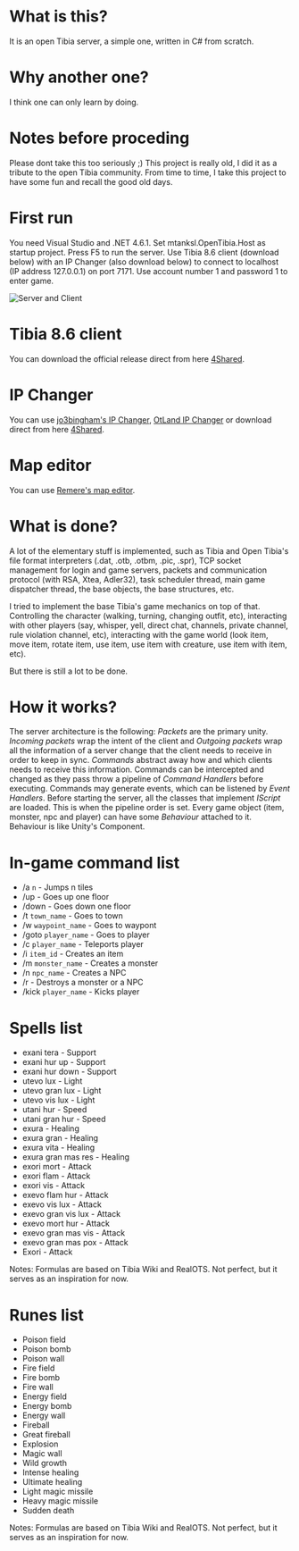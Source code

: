 # What is this?

It is an open Tibia server, a simple one, written in C# from scratch. 

# Why another one?

I think one can only learn by doing. 

# Notes before proceding

Please dont take this too seriously ;)
This project is really old, I did it as a tribute to the open Tibia community. 
From time to time, I take this project to have some fun and recall the good old days.

# First run

You need Visual Studio and .NET 4.6.1.
Set mtanksl.OpenTibia.Host as startup project.
Press F5 to run the server. 
Use Tibia 8.6 client (download below) with an IP Changer (also download below) to connect to localhost (IP address 127.0.0.1) on port 7171.
Use account number 1 and password 1 to enter game.

![Server and Client](/server.png)

# Tibia 8.6 client

You can download the official release direct from here [4Shared](https://www.4shared.com/s/fVTbjUnjCiq).

# IP Changer 

You can use [jo3bingham's IP Changer](https://github.com/jo3bingham/tibia-ip-changer), [OtLand IP Changer](https://otland.net/threads/otland-ip-changer.134369/) or download direct from here [4Shared](https://www.4shared.com/s/f2VQahgxIiq).

# Map editor

You can use [Remere's map editor](https://github.com/hampusborgos/rme).

# What is done?

A lot of the elementary stuff is implemented, such as Tibia and Open Tibia's file format interpreters (.dat, .otb, .otbm, .pic, .spr), TCP socket management for login and game servers, packets and communication protocol (with RSA, Xtea, Adler32), task scheduler thread, main game dispatcher thread, the base objects, the base structures, etc. 

I tried to implement the base Tibia's game mechanics on top of that. Controlling the character (walking, turning, changing outfit, etc), interacting with other players (say, whisper, yell, direct chat, channels, private channel, rule violation channel, etc), interacting with the game world (look item, move item, rotate item, use item, use item with creature, use item with item, etc).

But there is still a lot to be done.

# How it works?

The server architecture is the following: *Packets* are the primary unity. *Incoming packets* wrap the intent of the client and *Outgoing packets* wrap all the information of a server change that the client needs to receive in order to keep in sync. *Commands* abstract away how and which clients needs to receive this information. Commands can be intercepted and changed as they pass throw a pipeline of *Command Handlers* before executing. Commands may generate events, which can be listened by *Event Handlers*. Before starting the server, all the classes that implement *IScript* are loaded. This is when the pipeline order is set. Every game object (item, monster, npc and player) can have some *Behaviour* attached to it. Behaviour is like Unity's Component. 

# In-game command list

- /a `n` - Jumps n tiles
- /up - Goes up one floor
- /down - Goes down one floor
- /t `town_name` - Goes to town
- /w `waypoint_name` - Goes to waypont
- /goto `player_name` - Goes to player
- /c `player_name` - Teleports player
- /i `item_id` - Creates an item
- /m `monster_name` - Creates a monster
- /n `npc_name` - Creates a NPC
- /r - Destroys a monster or a NPC
- /kick `player_name` - Kicks player

# Spells list
- exani tera - Support
- exani hur up - Support
- exani hur down - Support
- utevo lux - Light
- utevo gran lux - Light
- utevo vis lux - Light
- utani hur - Speed
- utani gran hur - Speed
- exura - Healing
- exura gran - Healing
- exura vita - Healing
- exura gran mas res - Healing
- exori mort - Attack
- exori flam - Attack
- exori vis - Attack
- exevo flam hur - Attack
- exevo vis lux - Attack
- exevo gran vis lux - Attack
- exevo mort hur - Attack
- exevo gran mas vis - Attack
- exevo gran mas pox - Attack
- Exori - Attack

Notes: Formulas are based on Tibia Wiki and RealOTS. Not perfect, but it serves as an inspiration for now.

# Runes list
- Poison field
- Poison bomb
- Poison wall
- Fire field
- Fire bomb
- Fire wall
- Energy field
- Energy bomb
- Energy wall
- Fireball
- Great fireball
- Explosion
- Magic wall
- Wild growth
- Intense healing
- Ultimate healing
- Light magic missile
- Heavy magic missile
- Sudden death

Notes: Formulas are based on Tibia Wiki and RealOTS. Not perfect, but it serves as an inspiration for now.

